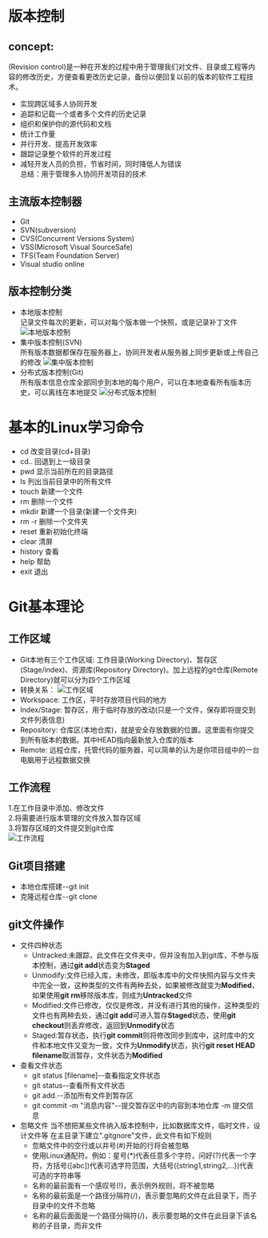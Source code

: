 # 版本控制
## concept: 
(Revision control)是一种在开发的过程中用于管理我们对文件、目录或工程等内容的修改历史，方便查看更改历史记录，备份以便回复以前的版本的软件工程技术。
- 实现跨区域多人协同开发
- 追踪和记载一个或者多个文件的历史记录
- 组织和保护你的源代码和文档
- 统计工作量
- 并行开发、提高开发效率
- 跟踪记录整个软件的开发过程
- 减轻开发人员的负担，节省时间，同时降低人为错误<br>
总结：用于管理多人协同开发项目的技术
## 主流版本控制器
- Git
- SVN(subversion)
- CVS(Concurrent Versions System)
- VSS(Microsoft Visual SourceSafe)
- TFS(Team Foundation Server)
- Visual studio online
## 版本控制分类
- 本地版本控制<br>
  记录文件每次的更新，可以对每个版本做一个快照，或是记录补丁文件
  ![本地版本控制](Image/本地版本控制.jpg)
- 集中版本控制(SVN)<br>
  所有版本数据都保存在服务器上，协同开发者从服务器上同步更新或上传自己的修改
  ![集中版本控制](Image/集中版本控制.png)
- 分布式版本控制(Git)<br>
  所有版本信息仓库全部同步到本地的每个用户，可以在本地查看所有版本历史，可以离线在本地提交
  ![分布式版本控制](Image/分布式版本控制.jpg)
# 基本的Linux学习命令
- cd      改变目录(cd+目录)
- cd..    回退到上一级目录
- pwd     显示当前所在的目录路径
- ls      列出当前目录中的所有文件
- touch   新建一个文件
- rm      删除一个文件
- mkdir   新建一个目录(新建一个文件夹)
- rm -r   删除一个文件夹
- reset   重新初始化终端
- clear   清屏
- history 查看
- help    帮助
- exit    退出
# Git基本理论
## 工作区域
- Git本地有三个工作区域: 工作目录(Working Directory)、暂存区(Stage/index)、资源库(Repository Directory)。加上远程的git仓库(Remote Directory)就可以分为四个工作区域<br>
- 转换关系：
  ![工作区域](Image/工作区域.png)
- Workspace: 工作区，平时存放项目代码的地方
- Index/Stage: 暂存区，用于临时存放的改动(只是一个文件，保存即将提交到文件列表信息)
- Repository: 仓库区(本地仓库)，就是安全存放数据的位置。这里面有你提交到所有版本的数据。其中HEAD指向最新放入仓库的版本
- Remote: 远程仓库，托管代码的服务器，可以简单的认为是你项目组中的一台电脑用于远程数据交换
## 工作流程
1.在工作目录中添加、修改文件<br>
2.将需要进行版本管理的文件放入暂存区域<br>
3.将暂存区域的文件提交到git仓库<br>
![工作流程](Image/工作流程.jpg)
## Git项目搭建
- 本地仓库搭建--git init
- 克隆远程仓库--git clone
## git文件操作
- 文件四种状态
  - Untracked:未跟踪，此文件在文件夹中，但并没有加入到git库，不参与版本控制，通过**git add**状态变为**Staged**
  - Unmodify:文件已经入库，未修改，即版本库中的文件快照内容与文件夹中完全一致，这种类型的文件有两种去处，如果被修改就变为**Modified**，如果使用**git rm**移除版本库，则成为**Untracked**文件
  - Modified:文件已修改，仅仅是修改，并没有进行其他的操作，这种类型的文件也有两种去处，通过**git add**可进入暂存**Staged**状态，使用**git checkout**则丢弃修改，返回到**Unmodify**状态
  - Staged:暂存状态，执行**git commit**则将修改同步到库中，这时库中的文件和本地文件又变为一致，文件为**Unmodify**状态，执行**git reset HEAD filename**取消暂存，文件状态为**Modified**
- 查看文件状态
  - git status [filename]--查看指定文件状态
  - git status--查看所有文件状态
  - git add.--添加所有文件到暂存区
  - git commit -m "消息内容"--提交暂存区中的内容到本地仓库 -m 提交信息
- 忽略文件
  当不想把某些文件纳入版本控制中，比如数据库文件，临时文件，设计文件等
  在主目录下建立".gitgnore"文件，此文件有如下规则
  - 忽略文件中的空行或以井号(#)开始的行将会被忽略
  - 使用Linux通配符。例如：星号(*)代表任意多个字符，问好(?)代表一个字符，方括号([abc])代表可选字符范围，大括号({string1,string2,...})代表可选的字符串等
  - 名称的最前面有一个感叹号(!)，表示例外规则，将不被忽略
  - 名称的最前面是一个路径分隔符(/)，表示要忽略的文件在此目录下，而子目录中的文件不忽略
  - 名称的最后面面是一个路径分隔符(/)，表示要忽略的文件在此目录下该名称的子目录，而非文件